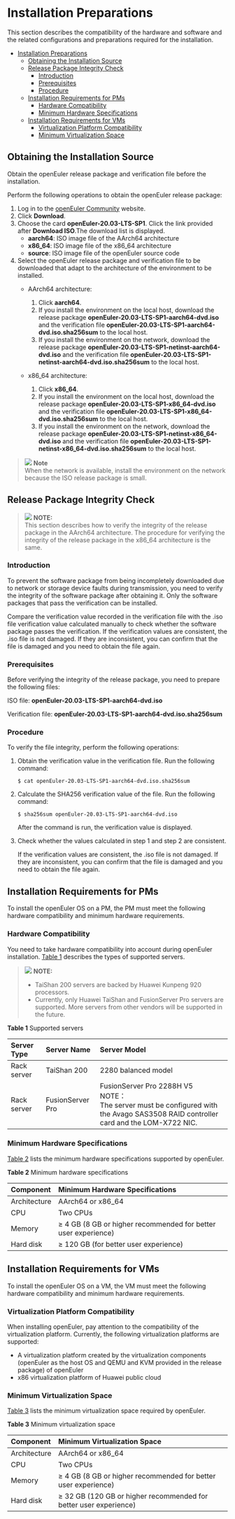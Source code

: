# Installation Preparations

This section describes the compatibility of the hardware and software and the related configurations and preparations required for the installation.

<!-- TOC -->

- [Installation Preparations](#installation-preparations)
    - [Obtaining the Installation Source](#obtaining-the-installation-source)
    - [Release Package Integrity Check](#release-package-integrity-check)
        - [Introduction](#introduction)
        - [Prerequisites](#prerequisites)
        - [Procedure](#procedure)
    - [Installation Requirements for PMs](#installation-requirements-for-pms)
        - [Hardware Compatibility](#hardware-compatibility)
        - [Minimum Hardware Specifications](#minimum-hardware-specifications)
    - [Installation Requirements for VMs](#installation-requirements-for-vms)
        - [Virtualization Platform Compatibility](#virtualization-platform-compatibility)
        - [Minimum Virtualization Space](#minimum-virtualization-space)

<!-- /TOC -->

## Obtaining the Installation Source

Obtain the openEuler release package and verification file before the installation.

Perform the following operations to obtain the openEuler release package:

1.  Log in to the  [openEuler Community](https://openeuler.org/zh/)  website.
2.  Click  **Download**. 
3.  Choose the card **openEuler-20.03-LTS-SP1**. Click the link provided after  **Download ISO**.The download list is displayed.
    -   **aarch64**: ISO image file of the AArch64 architecture
    -   **x86\_64**: ISO image file of the x86\_64 architecture
    -   **source**: ISO image file of the openEuler source code
4.  Select the openEuler release package and verification file to be downloaded that adapt to the architecture of the environment to be installed.
    -   AArch64 architecture:
        1.  Click **aarch64**.
        2.  If you install the environment on the local host, download the release package **openEuler-20.03-LTS-SP1-aarch64-dvd.iso** and the verification file **openEuler-20.03-LTS-SP1-aarch64-dvd.iso.sha256sum** to the local host.
        3.  If you install the environment on the network, download the release package **openEuler-20.03-LTS-SP1-netinst-aarch64-dvd.iso** and the verification file **openEuler-20.03-LTS-SP1-netinst-aarch64-dvd.iso.sha256sum** to the local host.

    -   x86_64 architecture:
        1.  Click **x86_64**.
		2.  If you install the environment on the local host, download the release package **openEuler-20.03-LTS-SP1-x86_64-dvd.iso** and the verification file **openEuler-20.03-LTS-SP1-x86_64-dvd.iso.sha256sum** to the local host.
        3.  If you install the environment on the network, download the release package **openEuler-20.03-LTS-SP1-netinst-x86_64-dvd.iso** and the verification file **openEuler-20.03-LTS-SP1-netinst-x86_64-dvd.iso.sha256sum** to the local host.

>![](./public_sys-resources/icon-note.gif) **Note**   
> When the network is available, install the environment on the network because the ISO release package is small.

## Release Package Integrity Check

>![](./public_sys-resources/icon-note.gif) **NOTE:**   
>This section describes how to verify the integrity of the release package in the AArch64 architecture. The procedure for verifying the integrity of the release package in the x86\_64 architecture is the same.  

### Introduction

To prevent the software package from being incompletely downloaded due to network or storage device faults during transmission, you need to verify the integrity of the software package after obtaining it. Only the software packages that pass the verification can be installed.

Compare the verification value recorded in the verification file with the .iso file verification value calculated manually to check whether the software package passes the verification. If the verification values are consistent, the .iso file is not damaged. If they are inconsistent, you can confirm that the file is damaged and you need to obtain the file again.

### Prerequisites

Before verifying the integrity of the release package, you need to prepare the following files:

ISO file:  **openEuler-20.03-LTS-SP1-aarch64-dvd.iso**

Verification file:  **openEuler-20.03-LTS-SP1-aarch64-dvd.iso.sha256sum**

### Procedure

To verify the file integrity, perform the following operations:

1.  Obtain the verification value in the verification file. Run the following command:

    ```
    $ cat openEuler-20.03-LTS-SP1-aarch64-dvd.iso.sha256sum 
    ```

2.  Calculate the SHA256 verification value of the file. Run the following command:

    ```
    $ sha256sum openEuler-20.03-LTS-SP1-aarch64-dvd.iso
    ```

    After the command is run, the verification value is displayed.

3.  Check whether the values calculated in step 1 and step 2 are consistent.

    If the verification values are consistent, the .iso file is not damaged. If they are inconsistent, you can confirm that the file is damaged and you need to obtain the file again.

## Installation Requirements for PMs

To install the openEuler OS on a PM, the PM must meet the following hardware compatibility and minimum hardware requirements.

### Hardware Compatibility

You need to take hardware compatibility into account during openEuler installation.  [Table 1](#table14948632047)  describes the types of supported servers.

>![](./public_sys-resources/icon-note.gif) **NOTE:**   
>
>-   TaiShan 200 servers are backed by Huawei Kunpeng 920 processors.  
>-   Currently, only Huawei TaiShan and FusionServer Pro servers are supported. More servers from other vendors will be supported in the future.  

**Table  1**  Supported servers<a name="table14948632047"></a>

|  Server Type   | Server Name  | Server Model  |
| :----  | :----  | :----  |
| Rack server | TaiShan 200 | 2280 balanced model |
| Rack server  | FusionServer Pro | FusionServer Pro 2288H V5<br>NOTE：<br>The server must be configured with the Avago SAS3508 RAID controller card and the LOM-X722 NIC.|

### Minimum Hardware Specifications

[Table 2](#tff48b99c9bf24b84bb602c53229e2541)  lists the minimum hardware specifications supported by openEuler.

**Table  2**  Minimum hardware specifications<a name="tff48b99c9bf24b84bb602c53229e2541"></a>

|  Component   | Minimum Hardware Specifications  |
|  :----  | :----  |
| Architecture  | AArch64 or x86_64 |
| CPU  | Two CPUs |
| Memory  | ≥ 4 GB (8 GB or higher recommended for better user experience) |
| Hard disk  | ≥ 120 GB (for better user experience) |

## Installation Requirements for VMs

To install the openEuler OS on a VM, the VM must meet the following hardware compatibility and minimum hardware requirements.

### Virtualization Platform Compatibility

When installing openEuler, pay attention to the compatibility of the virtualization platform. Currently, the following virtualization platforms are supported:

-   A virtualization platform created by the virtualization components \(openEuler as the host OS and QEMU and KVM provided in the release package\) of openEuler
-   x86 virtualization platform of Huawei public cloud

### Minimum Virtualization Space

[Table 3](#tff48b99c9bf24b84bb602c53229e2541)  lists the minimum virtualization space required by openEuler.

**Table  3**  Minimum virtualization space<a name="tff48b99c9bf24b84bb602c53229e2541"></a>

|  Component   | Minimum Virtualization Space  |
|  :----  | :----  |
| Architecture  | AArch64 or x86_64 |
| CPU  | Two CPUs|
| Memory  | ≥ 4 GB (8 GB or higher recommended for better user experience) |
| Hard disk  | ≥ 32 GB (120 GB or higher recommended for better user experience) |




















